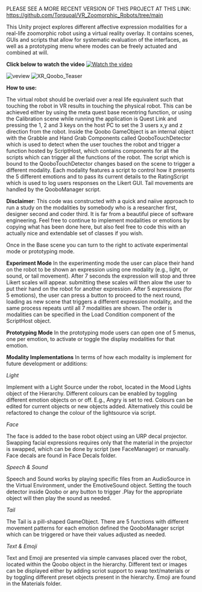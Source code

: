 PLEASE SEE A MORE RECENT VERSION OF THIS PROJECT AT THIS LINK: https://github.com/Torquoal/VR_Zoomorphic_Robots/tree/main

This Unity project explores different affective expression modalities for a real-life zoomorphic robot using a virtual reality overlay. It contains scenes, GUIs and scripts that allow for systematic evaluation of the interfaces, as well as a prototyping menu where modes can be freely actuated and combined at will.

<b>Click below to watch the video</b>
[![Watch the video](https://img.youtube.com/vi/B5ucAt7Fp0I/maxresdefault.jpg)](https://youtu.be/B5ucAt7Fp0I)

![veview](https://github.com/Torquoal/VR_Zoomorphic_Robot_Expressions/assets/13931139/3998f32d-d9e1-4ece-ade2-247ac8971067)
![XR_Qoobo_Teaser](https://github.com/Torquoal/VR_Zoomorphic_Robot_Expressions/assets/13931139/39d3a211-1612-4383-880a-ec2e4782b247)

**How to use:**

The virtual robot should be overlaid over a real life equivalent such that touching the robot in VR results in touching the physical robot. This can be achieved either by using the meta quest base recentring function, or using the Calibration scene while running the application is Quest Link and pressing the 1, 2 and 3 keys on the host PC to set the 3 users x,y and z direction from the robot. Inside the Qoobo GameObject is an internal object with the Grabble and Hand Grab Components called QooboTouchDetector which is used to detect when the user touches the robot and trigger a function hosted by ScriptHost, which contains components for all the scripts which can trigger all the functions of the robot. The script which is bound to the QooboTouchDetector changes based on the scene to trigger a different modality. Each modality features a script to control how it presents the 5 different emotions and to pass its current details to the RatingScript which is used to log users responses on the Likert GUI. Tail movements are handled by the QooboManager script.


**Disclaimer**: This code was constructed with a quick and naiive approach to run a study on the modalities by somebody who is a researcher first, designer second and coder third. It is far from a beautiful piece of software engineering. Feel free to continue to implement modalities or emotions by copying what has been done here, but also feel free to code this with an actually nice and extendable set of classes if you wish.

Once in the Base scene you can turn to the right to activate experimental mode or prototyping mode. 

**Experiment Mode**
In the experimenting mode the user can place their hand on the robot to be shown an expression using one modality (e.g., light, or sound, or tail movement). After 7 seconds the expression will stop and three Likert scales will appear. submitting these scales will then alow the user to put their hand on the robot for another expression. After 5 expressions (for 5 emotions), the user can press a button to proceed to the next round, loading as new scene that triggers a different expression modality, and the same process repeats until all 7 modalities are shown. The order is modalities can be specified in the Load Condition component of the ScriptHost object.

**Prototyping Mode**
In the prototyping mode users can open one of 5 menus, one per emotion, to activate or toggle the display modalities for that emotion.

**Modality Implementations**
In terms of how each modality is implement for future development or additions:

_Light_

Implement with a Light Source under the robot, located in the Mood Lights object of the Hierarchy. Different colours can be enabled by toggling different emotion objects on or off. E.g., Angry is set to red. Colours can be edited for current objects or new objects added. Alternatively this could be refactored to change the colour of the lightsource via script.

_Face_

The face is added to the base robot object using an URP decal projector. Swapping facial expressions requires only that the material in the projector is swapped, which can be done by script (see FaceManager) or manually. Face decals  are found in Face Decals folder.

_Speech & Sound_

Speech and Sound works by playing specific files from an AudioSource in the Virtual Environment, under the EmotiveSound object. Setting the touch detector inside Qoobo or any button to trigger <AudioSource>.Play for the appropriate object will then play the sound as needed.

_Tail_

The Tail is a pill-shaped GameObject. There are 5 functions with different movement patterns for each emotion defined the QooboManager script which can be triggered or have their values adjusted as needed.

_Text & Emoji_

Text and Emoji are presented via simple canvases placed over the robot, located within the Qoobo object in the hierarchy. Different text or images can be displayed either by adding scriot support to swap text/materials or by toggling different preset objects present in the hierarchy. Emoji are found in the Materials folder.



